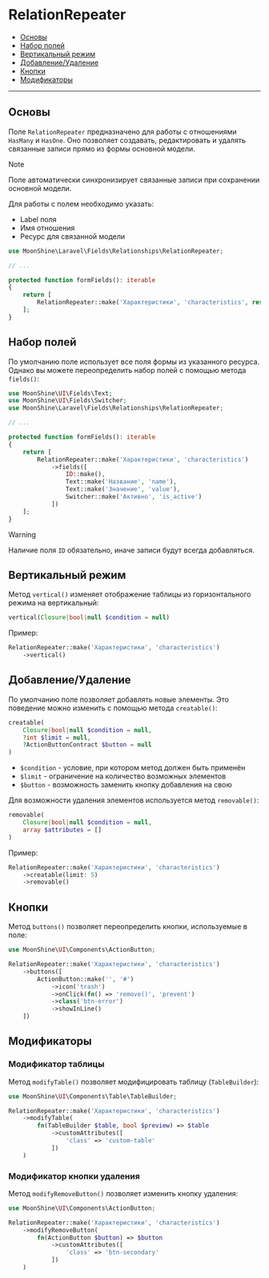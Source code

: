 # RelationRepeater

- [Основы](#basics)
- [Набор полей](#fields)
- [Вертикальный режим](#vertical)
- [Добавление/Удаление](#creatable-removable)
- [Кнопки](#buttons)
- [Модификаторы](#modify)

---

<a name="basics"></a>
## Основы

Поле `RelationRepeater` предназначено для работы с отношениями `HasMany` и `HasOne`. Оно позволяет создавать, редактировать и удалять связанные записи прямо из формы основной модели.

> [!NOTE]
> Поле автоматически синхронизирует связанные записи при сохранении основной модели.

Для работы с полем необходимо указать:
- Label поля
- Имя отношения
- Ресурс для связанной модели

```php
use MoonShine\Laravel\Fields\Relationships\RelationRepeater;

// ...

protected function formFields(): iterable
{
    return [
        RelationRepeater::make('Характеристики', 'characteristics', resource: CharacteristicResource::class)
    ];
}
```

<a name="fields"></a>
## Набор полей

По умолчанию поле использует все поля формы из указанного ресурса. Однако вы можете переопределить набор полей с помощью метода `fields()`:

```php
use MoonShine\UI\Fields\Text;
use MoonShine\UI\Fields\Switcher;
use MoonShine\Laravel\Fields\Relationships\RelationRepeater;

// ...

protected function formFields(): iterable
{
    return [
        RelationRepeater::make('Характеристики', 'characteristics')
            ->fields([
                ID::make(),
                Text::make('Название', 'name'),
                Text::make('Значение', 'value'),
                Switcher::make('Активно', 'is_active')
            ])
    ];
}
```

> [!WARNING]
> Наличие поля `ID` обязательно, иначе записи будут всегда добавляться.

<a name="vertical"></a>
## Вертикальный режим

Метод `vertical()` изменяет отображение таблицы из горизонтального режима на вертикальный:

```php
vertical(Closure|bool|null $condition = null)
```

Пример:

```php
RelationRepeater::make('Характеристики', 'characteristics')
    ->vertical()
```

<a name="creatable-removable"></a>
## Добавление/Удаление

По умолчанию поле позволяет добавлять новые элементы. Это поведение можно изменить с помощью метода `creatable()`:

```php
creatable(
    Closure|bool|null $condition = null,
    ?int $limit = null,
    ?ActionButtonContract $button = null
)
```

- `$condition` - условие, при котором метод должен быть применён
- `$limit` - ограничение на количество возможных элементов
- `$button` - возможность заменить кнопку добавления на свою

Для возможности удаления элементов используется метод `removable()`:

```php
removable(
    Closure|bool|null $condition = null,
    array $attributes = []
)
```

Пример:

```php
RelationRepeater::make('Характеристики', 'characteristics')
    ->creatable(limit: 5)
    ->removable()
```

<a name="buttons"></a>
## Кнопки

Метод `buttons()` позволяет переопределить кнопки, используемые в поле:

```php
use MoonShine\UI\Components\ActionButton;

RelationRepeater::make('Характеристики', 'characteristics')
    ->buttons([
        ActionButton::make('', '#')
            ->icon('trash')
            ->onClick(fn() => 'remove()', 'prevent')
            ->class('btn-error')
            ->showInLine()
    ])
```

<a name="modify"></a>
## Модификаторы

### Модификатор таблицы

Метод `modifyTable()` позволяет модифицировать таблицу (`TableBuilder`):

```php
use MoonShine\UI\Components\Table\TableBuilder;

RelationRepeater::make('Характеристики', 'characteristics')
    ->modifyTable(
        fn(TableBuilder $table, bool $preview) => $table
            ->customAttributes([
                'class' => 'custom-table'
            ])
    )
```

### Модификатор кнопки удаления

Метод `modifyRemoveButton()` позволяет изменить кнопку удаления:

```php
use MoonShine\UI\Components\ActionButton;

RelationRepeater::make('Характеристики', 'characteristics')
    ->modifyRemoveButton(
        fn(ActionButton $button) => $button
            ->customAttributes([
                'class' => 'btn-secondary'
            ])
    )
```

